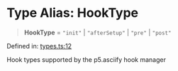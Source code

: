 # Type Alias: HookType

> **HookType** = `"init"` \| `"afterSetup"` \| `"pre"` \| `"post"`

Defined in: [types.ts:12](https://github.com/humanbydefinition/p5.asciify/blob/d2d077c11ae8590b274a069af51d844232880b9e/src/lib/types.ts#L12)

Hook types supported by the p5.asciify hook manager
